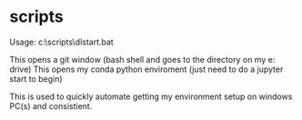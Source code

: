 # scripts

Usage: c:\scripts\dlstart.bat

This opens a git window (bash shell and goes to the directory on my e: drive)
This opens my conda python enviroment (just need to do a jupyter start to begin)

This is used to quickly automate getting my environment setup on windows PC(s) and consistient.
